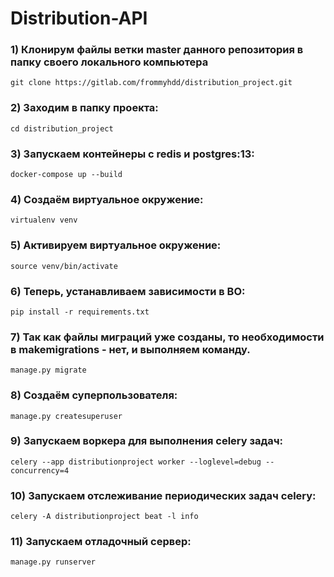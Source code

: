 # Distribution-API
### 1) Клонирум файлы ветки master данного репозитория в папку своего локального компьютера
`git clone https://gitlab.com/frommyhdd/distribution_project.git`
### 2) Заходим в папку проекта:
`cd distribution_project`
### 3) Запускаем контейнеры с redis и postgres:13:
`docker-compose up --build`
### 4) Создаём виртуальное окружение:
`virtualenv venv`
### 5) Активируем виртуальное окружение:
`source venv/bin/activate`
### 6) Теперь, устанавливаем зависимости в ВО:
`pip install -r requirements.txt`
### 7) Так как файлы миграций уже созданы, то необходимости в makemigrations - нет, и выполняем команду.
`manage.py migrate`
### 8) Создаём суперпользователя:
`manage.py createsuperuser`
### 9) Запускаем воркера для выполнения celery задач:
`celery --app distributionproject worker --loglevel=debug --concurrency=4`
### 10) Запускаем отслеживание периодических задач celery:
`celery -A distributionproject beat -l info`
### 11) Запускаем отладочный сервер:
`manage.py runserver`